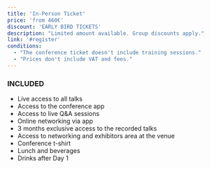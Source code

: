 ```yaml
---
title: 'In-Person Ticket'
price: 'from 460€'
discount: 'EARLY BIRD TICKETS'
description: "Limited amount available. Group discounts apply."
link: '#register'
conditions:
  - "The conference ticket doesn't include training sessions."
  - "Prices don't include VAT and fees."
---
```


### INCLUDED

- Live access to all talks
- Access to the conference app
- Access to live Q&A sessions
- Online networking via app
- 3 months exclusive access to the recorded talks
- Access to networking and exhibitors area at the venue
- Conference t-shirt
- Lunch and beverages
- Drinks after Day 1
